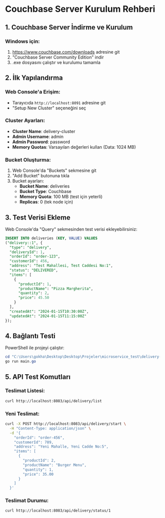 # Couchbase Server Kurulum Rehberi

## 1. Couchbase Server İndirme ve Kurulum

### Windows için:
1. https://www.couchbase.com/downloads adresine git
2. "Couchbase Server Community Edition" indir
3. .exe dosyasını çalıştır ve kurulumu tamamla

## 2. İlk Yapılandırma

### Web Console'a Erişim:
- Tarayıcıda `http://localhost:8091` adresine git
- "Setup New Cluster" seçeneğini seç

### Cluster Ayarları:
- **Cluster Name**: delivery-cluster
- **Admin Username**: admin
- **Admin Password**: password
- **Memory Quotas**: Varsayılan değerleri kullan (Data: 1024 MB)

### Bucket Oluşturma:
1. Web Console'da "Buckets" sekmesine git
2. "Add Bucket" butonuna tıkla
3. Bucket ayarları:
   - **Bucket Name**: deliveries
   - **Bucket Type**: Couchbase
   - **Memory Quota**: 100 MB (test için yeterli)
   - **Replicas**: 0 (tek node için)

## 3. Test Verisi Ekleme

Web Console'da "Query" sekmesinden test verisi ekleyebilirsiniz:

```sql
INSERT INTO deliveries (KEY, VALUE) VALUES 
("delivery::1", {
  "type": "delivery",
  "deliveryId": 1,
  "orderId": "order-123",
  "customerId": 456,
  "address": "Test Mahallesi, Test Caddesi No:1",
  "status": "DELIVERED",
  "items": [
    {
      "productId": 1,
      "productName": "Pizza Margherita",
      "quantity": 2,
      "price": 45.50
    }
  ],
  "createdAt": "2024-01-15T10:30:00Z",
  "updatedAt": "2024-01-15T11:15:00Z"
});
```

## 4. Bağlantı Testi

PowerShell ile projeyi çalıştır:
```powershell
cd "C:\Users\gokha\Desktop\Desktop\Projeler\microservice_test\delivery-api"
go run main.go
```

## 5. API Test Komutları

### Teslimat Listesi:
```bash
curl http://localhost:8083/api/delivery/list
```

### Yeni Teslimat:
```bash
curl -X POST http://localhost:8083/api/delivery/start \
  -H "Content-Type: application/json" \
  -d '{
    "orderId": "order-456",
    "customerId": 789,
    "address": "Yeni Mahalle, Yeni Cadde No:5",
    "items": [
      {
        "productId": 2,
        "productName": "Burger Menu",
        "quantity": 1,
        "price": 35.00
      }
    ]
  }'
```

### Teslimat Durumu:
```bash
curl http://localhost:8083/api/delivery/status/1
```
